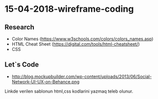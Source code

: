 # 15-04-2018-wireframe-coding

## Research

- Color Names (https://www.w3schools.com/colors/colors_names.asp)
- HTML Cheat Sheet (https://digital.com/tools/html-cheatsheet/)
- CSS


## Let`s Code

- http://blog.mockupbuilder.com/wp-content/uploads/2013/06/Social-Network-UI-UX-on-Behance.png

Linkde verilen sablonun html,css kodlarini yazmaq teleb olunur.

